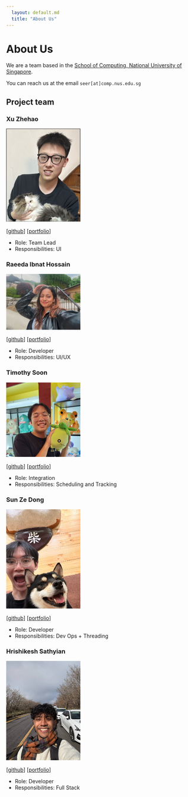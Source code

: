 ```yaml
---
  layout: default.md
  title: "About Us"
---
```


# About Us

We are a team based in the [School of Computing, National University of Singapore](http://www.comp.nus.edu.sg).

You can reach us at the email `seer[at]comp.nus.edu.sg`

## Project team

### Xu Zhehao

<img src="images/xzh119.png" width="200px">

[[github](http://github.com/xzh119)] [[portfolio](team/xzh119.md)]

* Role: Team Lead
* Responsibilities: UI


### Raeeda Ibnat Hossain

<img src="images/rae2480.png" width="200px">

[[github](http://github.com/Rae2480)]
[[portfolio](team/rae2480.md)]

* Role: Developer
* Responsibilities: UI/UX


### Timothy Soon

<img src="images/soonami69.png" width="200px">

[[github](http://github.com/soonami69)] [[portfolio](team/soonami69.md)]

* Role: Integration
* Responsibilities: Scheduling and Tracking

### Sun Ze Dong

<img src="images/zedonggg.png" width="200px">

[[github](https://github.com/zedonggg)]
[[portfolio](team/johndoe.md)]

* Role: Developer
* Responsibilities: Dev Ops + Threading

### Hrishikesh Sathyian

<img src="images/hrishikeshsathyian.png" width="200px">

[[github](http://github.com/hrishikeshsathyian)]
[[portfolio](team/johndoe.md)]

* Role: Developer
* Responsibilities: Full Stack

